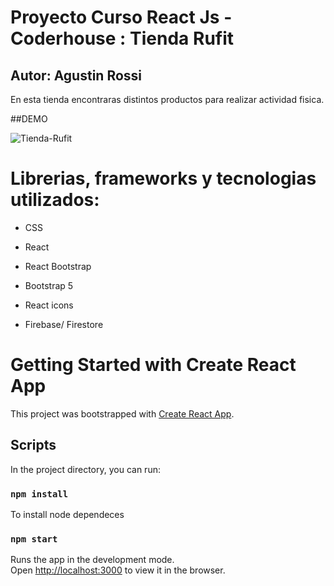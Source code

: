 
# Proyecto Curso React Js - Coderhouse : Tienda Rufit
## Autor: Agustin Rossi

En esta tienda encontraras distintos productos para realizar actividad fisica.


##DEMO

![Tienda-Rufit](/tienda-Rufit.gif)







# Librerias, frameworks y tecnologias utilizados:

- CSS

- React

- React Bootstrap

- Bootstrap 5

- React icons

- Firebase/ Firestore






# Getting Started with Create React App

This project was bootstrapped with [Create React App](https://github.com/facebook/create-react-app).

## Scripts

In the project directory, you can run:

### `npm install`

To install node dependeces
### `npm start`

Runs the app in the development mode.\
Open [http://localhost:3000](http://localhost:3000) to view it in the browser.

